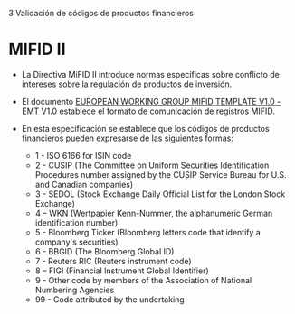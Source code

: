 3 Validación de códigos de productos financieros

# MIFID II

- La Directiva MiFID II introduce normas específicas sobre conflicto de intereses sobre la regulación de productos de inversión.

- El documento [EUROPEAN WORKING GROUP MIFID TEMPLATE V1.0 - EMT V1.0](http://www.efama.org/Documents/20170803-EMTV1.0.xlsx) establece el formato de comunicación de registros MIFID.

- En esta especificación se establece que los códigos de productos financieros pueden expresarse de las siguientes formas:
  - 1 - ISO 6166 for ISIN code
  - 2 - CUSIP (The Committee on Uniform Securities Identification Procedures number assigned by the CUSIP Service Bureau for U.S. and Canadian companies)
  - 3 - SEDOL (Stock Exchange Daily Official List for the London Stock Exchange)
  - 4 – WKN (Wertpapier Kenn-Nummer, the alphanumeric German identification number)
  - 5 - Bloomberg Ticker (Bloomberg letters code that identify a company's securities)
  - 6 - BBGID (The Bloomberg Global ID)
  - 7 - Reuters RIC (Reuters instrument code)
  - 8 – FIGI (Financial Instrument Global Identifier)
  - 9 - Other code by members of the Association of National Numbering Agencies
  - 99 - Code attributed by the undertaking

